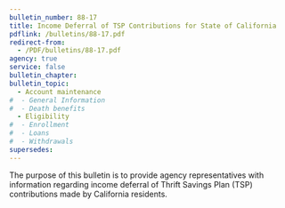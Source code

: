 ```yaml
---
bulletin_number: 88-17
title: Income Deferral of TSP Contributions for State of California
pdflink: /bulletins/88-17.pdf
redirect-from:
  - /PDF/bulletins/88-17.pdf
agency: true
service: false
bulletin_chapter:
bulletin_topic:
  - Account maintenance
#  - General Information
#  - Death benefits
  - Eligibility
#  - Enrollment
#  - Loans
#  - Withdrawals
supersedes:
---
```


The purpose of this bulletin is to provide agency representatives with information regarding income deferral of Thrift Savings Plan (TSP) contributions made by California residents.
